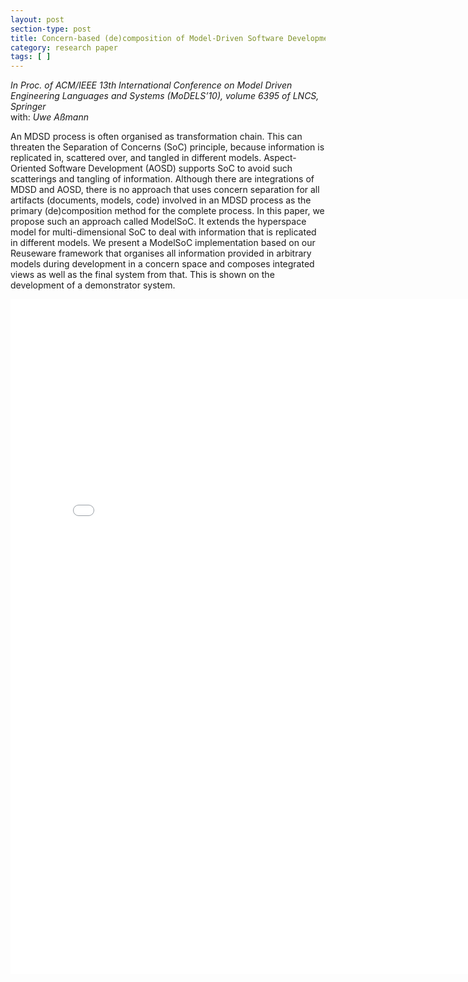 ```yaml
---
layout: post
section-type: post
title: Concern-based (de)composition of Model-Driven Software Development Processes
category: research paper
tags: [ ]
---
```

_In Proc. of ACM/IEEE 13th International Conference on Model Driven Engineering Languages and Systems (MoDELS’10), volume 6395 of LNCS, Springer_
<br/>with: _Uwe Aßmann_

An MDSD process is often organised as transformation chain.
This can threaten the Separation of Concerns (SoC) principle, because
information is replicated in, scattered over, and tangled in different models.
Aspect-Oriented Software Development (AOSD) supports SoC to
avoid such scatterings and tangling of information. Although there are
integrations of MDSD and AOSD, there is no approach that uses concern
separation for all artifacts (documents, models, code) involved in an
MDSD process as the primary (de)composition method for the complete
process. In this paper, we propose such an approach called ModelSoC. It
extends the hyperspace model for multi-dimensional SoC to deal with information
that is replicated in different models. We present a ModelSoC
implementation based on our Reuseware framework that organises all information
provided in arbitrary models during development in a concern
space and composes integrated views as well as the final system from
that. This is shown on the development of a demonstrator system.

<embed src="/publications/2010_MoDELS_ModelSoC.pdf" width="800" height="1080" type='application/pdf'/>

